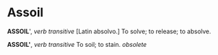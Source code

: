 # Assoil

**ASSOIL**', _verb transitive_ \[Latin absolvo.\] To solve; to release; to absolve.

**ASSOIL'**, _verb transitive_ To soil; to stain. _obsolete_